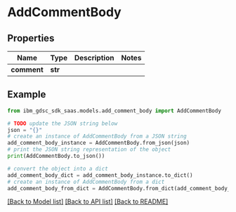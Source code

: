 # AddCommentBody


## Properties

Name | Type | Description | Notes
------------ | ------------- | ------------- | -------------
**comment** | **str** |  | 

## Example

```python
from ibm_gdsc_sdk_saas.models.add_comment_body import AddCommentBody

# TODO update the JSON string below
json = "{}"
# create an instance of AddCommentBody from a JSON string
add_comment_body_instance = AddCommentBody.from_json(json)
# print the JSON string representation of the object
print(AddCommentBody.to_json())

# convert the object into a dict
add_comment_body_dict = add_comment_body_instance.to_dict()
# create an instance of AddCommentBody from a dict
add_comment_body_from_dict = AddCommentBody.from_dict(add_comment_body_dict)
```
[[Back to Model list]](../README.md#documentation-for-models) [[Back to API list]](../README.md#documentation-for-api-endpoints) [[Back to README]](../README.md)


